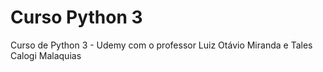 # Curso Python 3
Curso de Python 3 - Udemy com o professor Luiz Otávio Miranda e Tales Calogi Malaquias
